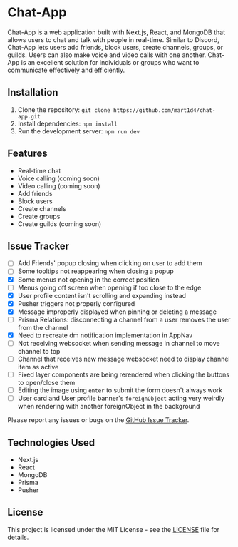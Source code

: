 # Chat-App

Chat-App is a web application built with Next.js, React, and MongoDB that allows users to chat and talk with people in real-time. Similar to Discord, Chat-App lets users add friends, block users, create channels, groups, or guilds. Users can also make voice and video calls with one another. Chat-App is an excellent solution for individuals or groups who want to communicate effectively and efficiently.

## Installation

1. Clone the repository: `git clone https://github.com/mart1d4/chat-app.git`
2. Install dependencies: `npm install`
3. Run the development server: `npm run dev`

## Features

-   Real-time chat
-   Voice calling (coming soon)
-   Video calling (coming soon)
-   Add friends
-   Block users
-   Create channels
-   Create groups
-   Create guilds (coming soon)

## Issue Tracker

-   [ ] Add Friends' popup closing when clicking on user to add them
-   [ ] Some tooltips not reappearing when closing a popup
-   [x] Some menus not opening in the correct position
-   [ ] Menus going off screen when opening if too close to the edge
-   [x] User profile content isn't scrolling and expanding instead
-   [x] Pusher triggers not properly configured
-   [x] Message improperly displayed when pinning or deleting a message
-   [ ] Prisma Relations: disconnecting a channel from a user removes the user from the channel
-   [x] Need to recreate dm notification implementation in AppNav
-   [ ] Not receiving websocket when sending message in channel to move channel to top
-   [ ] Channel that receives new message websocket need to display channel item as active
-   [ ] Fixed layer components are being rerendered when clicking the buttons to open/close them
-   [ ] Editing the image using `enter` to submit the form doesn't always work
-   [ ] User card and User profile banner's `foreignObject` acting very weirdly when rendering with another foreignObject in the background

Please report any issues or bugs on the [GitHub Issue Tracker](https://github.com/mart1d4/chat-app/issues).

## Technologies Used

-   Next.js
-   React
-   MongoDB
-   Prisma
-   Pusher

## License

This project is licensed under the MIT License - see the [LICENSE](LICENSE) file for details.
